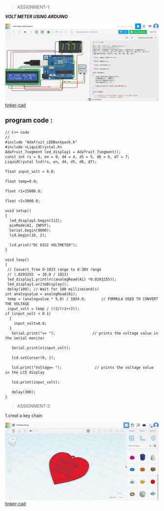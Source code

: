 >ASSIGNMENT-1:

***VOLT METER USING ARDUINO***

![alt assignment-1](https://github.com/SWABIRIBRAHIM/MUHAMMEDSWABIR/blob/main/Screenshot%202023-05-20%20at%2012-42-04%20Circuit%20design%20volt%20meter%20using%20arduno%20Tinkercad.png)
[tinker-cad](https://www.tinkercad.com/things/hCURlXQkQ1L-volt-meter-using-arduno/editel)

 ## program code :
 
 ```
 // C++ code
//
#include "Adafruit_LEDBackpack.h"
#include <LiquidCrystal.h> 
Adafruit_7segment led_display1 = Adafruit_7segment();
const int rs = 8, en = 9, d4 = 4, d5 = 5, d6 = 6, d7 = 7;
LiquidCrystal lcd(rs, en, d4, d5, d6, d7);

 float input_volt = 0.0;

 float temp=0.0;

 float r1=15000.0;    

 float r2=3000.0; 

void setup()
{
   led_display1.begin(112);
   pinMode(A1, INPUT);
   Serial.begin(9600);     
   lcd.begin(16, 2);      

   lcd.print("DC DIGI VOLTMETER");
}

void loop()
{
  // Convert from 0-1023 range to 0-30V range
  // (.0293255  = 30.0 / 1023)
  led_display1.println((analogRead(A1) *0.0293255));
  led_display1.writeDisplay();
  delay(100); // Wait for 100 millisecond(s)
 int analogvalue = analogRead(A1);
  temp = (analogvalue * 5.0) / 1024.0;       // FORMULA USED TO CONVERT THE VOLTAGE
  input_volt = temp / (r2/(r1+r2));
 if (input_volt < 0.1) 
   {
     input_volt=0.0;
   } 
    Serial.print("v= ");                 // prints the voltage value in the serial monitor

    Serial.println(input_volt);

    lcd.setCursor(0, 1);

    lcd.print("Voltage= ");               // prints the voltage value in the LCD display  

    lcd.print(input_volt);

    delay(300);
}
```
>ASSIGNMENT-2:

1.creat a key chain

![alt assignment-2](https://github.com/SWABIRIBRAHIM/MUHAMMEDSWABIR/blob/main/Screenshot%202023-05-20%20at%2013-26-04%203D%20design%20Sizzling%20Duup%20Tinkercad.png)
[tinker-cad](https://www.tinkercad.com/things/0FLMgQeMdC5-sizzling-duup/edit)
